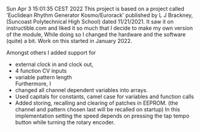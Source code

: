 
Sun Apr  3 15:01:35 CEST 2022
This project is based on a project called 'Euclidean Rhythm Generator Kosmo/Eurorack' 
published by L J Brackney, (Suncoast Polytechnical High School)
dated 11/21/2021. It saw it on instructible.com and liked it so much that I decide to make my own version of the module,
While doing so I changed the hardware and the software (quite) a bit. Work on this started
in January 2022.

Amongst others I added support for 
 - external clock in and clock out,
 - 4 function CV inputs
 - variable pattern length                        
Furthermore, I 
 - changed all channel dependent variables into arrays.
 - Used capitals for constants, camel case for variables and function calls
 - Added storing, recalling and clearing of patches in EEPROM.
   (the channel and pattern chosen last will be recalled on startup)
In this implementation setting the speed depends on pressing the tap tempo button while turning
the rotary encoder. 

